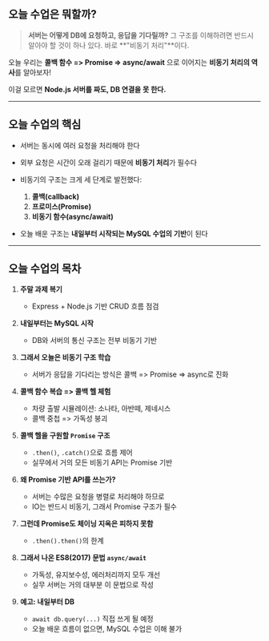 ## 오늘 수업은 뭐할까?

> **서버는 어떻게 DB에 요청하고, 응답을 기다릴까?**
> 그 구조를 이해하려면 반드시 알아야 할 것이 하나 있다.
> 바로 **"비동기 처리"**이다.

오늘 우리는
**콜백 함수 => Promise => async/await**
으로 이어지는 **비동기 처리의 역사**를 알아보자!

이걸 모르면
**Node.js 서버를 짜도, DB 연결을 못 한다.**

---

## 오늘 수업의 핵심

- 서버는 동시에 여러 요청을 처리해야 한다
- 외부 요청은 시간이 오래 걸리기 때문에 **비동기 처리**가 필수다
- 비동기의 구조는 크게 세 단계로 발전했다:

  1. **콜백(callback)**
  2. **프로미스(Promise)**
  3. **비동기 함수(async/await)**

- 오늘 배운 구조는 **내일부터 시작되는 MySQL 수업의 기반**이 된다

---

## 오늘 수업의 목차

1. **주말 과제 복기**

   - Express + Node.js 기반 CRUD 흐름 점검

2. **내일부터는 MySQL 시작**

   - DB와 서버의 통신 구조는 전부 비동기 기반

3. **그래서 오늘은 비동기 구조 학습**

   - 서버가 응답을 기다리는 방식은 콜백 => Promise => async로 진화

4. **콜백 함수 복습 => 콜백 헬 체험**

   - 차량 출발 시뮬레이션: 소나타, 아반떼, 제네시스
   - 콜백 중첩 => 가독성 붕괴

5. **콜백 헬을 구원할 `Promise` 구조**

   - `.then()`, `.catch()`으로 흐름 제어
   - 실무에서 거의 모든 비동기 API는 Promise 기반

6. **왜 Promise 기반 API를 쓰는가?**

   - 서버는 수많은 요청을 병렬로 처리해야 하므로
   - IO는 반드시 비동기, 그래서 Promise 구조가 필수

7. **그런데 Promise도 체이닝 지옥은 피하지 못함**

   - `.then().then()`의 한계

8. **그래서 나온 ES8(2017) 문법 `async/await`**

   - 가독성, 유지보수성, 에러처리까지 모두 개선
   - 실무 서버는 거의 대부분 이 문법으로 작성

9. **예고: 내일부터 DB**

   - `await db.query(...)` 직접 쓰게 될 예정
   - 오늘 배운 흐름이 없으면, MySQL 수업은 이해 불가